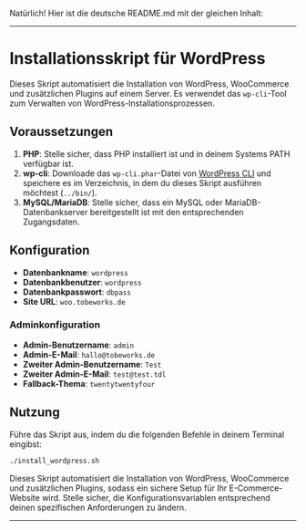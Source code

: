 Natürlich! Hier ist die deutsche README.md mit der gleichen Inhalt:

---

# Installationsskript für WordPress

Dieses Skript automatisiert die Installation von WordPress, WooCommerce und zusätzlichen Plugins auf einem Server. Es verwendet das `wp-cli`-Tool zum Verwalten von WordPress-Installationsprozessen.

## Voraussetzungen

1. **PHP**: Stelle sicher, dass PHP installiert ist und in deinem Systems PATH verfügbar ist.
2. **wp-cli**: Downloade das `wp-cli.phar`-Datei von [WordPress CLI](https://wp-cli.org/) und speichere es im Verzeichnis, in dem du dieses Skript ausführen möchtest (`../bin/`).
3. **MySQL/MariaDB**: Stelle sicher, dass ein MySQL oder MariaDB-Datenbankserver bereitgestellt ist mit den entsprechenden Zugangsdaten.

## Konfiguration

- **Datenbankname**: `wordpress`
- **Datenbankbenutzer**: `wordpress`
- **Datenbankpasswort**: `dbpass`
- **Site URL**: `woo.tobeworks.de`

### Adminkonfiguration

- **Admin-Benutzername**: `admin`
- **Admin-E-Mail**: `hallo@tobeworks.de`
- **Zweiter Admin-Benutzername**: `Test`
- **Zweiter Admin-E-Mail**: `test@test.tdl`
- **Fallback-Thema**: `twentytwentyfour`

## Nutzung

Führe das Skript aus, indem du die folgenden Befehle in deinem Terminal eingibst:

```bash
./install_wordpress.sh
```

Dieses Skript automatisiert die Installation von WordPress, WooCommerce und zusätzlichen Plugins, sodass ein sichere Setup für Ihr E-Commerce-Website wird. Stelle sicher, die Konfigurationsvariablen entsprechend deinen spezifischen Anforderungen zu ändern.

---

